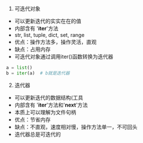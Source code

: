 1. 可迭代对象
- 可以更新迭代的实实在在的值
- 内部含有 '__iter__'方法
- str, list, tuple, dict, set, range
- 优点：操作方法多，操作灵活，直观
- 缺点：占用内存
- 可迭代对象通过调用iter()函数转换为迭代器   
```python
a = list()
b = iter(a)  # b就是迭代器
```

2. 迭代器
- 可以更新迭代的数据结构(工具
- 内部含有 '__iter__'方法和'__next__'方法
- 本质上可以理解为文件句柄
- 优点：节省内存
- 缺点：不直观，速度相对慢，操作方法单一，不可回头
- 迭代器总是可迭代的